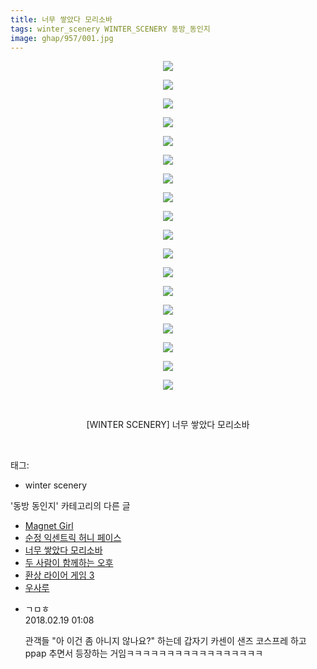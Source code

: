 ```yaml
---
title: 너무 쌓았다 모리소바
tags: winter_scenery WINTER_SCENERY 동방_동인지
image: ghap/957/001.jpg
---
```

<div class="article">
<p style="text-align: center; clear: none; float: none;"><img src="{{ site.nasurl }}/ghap/957/001.jpg"/></p>
<p style="text-align: center; clear: none; float: none;"><img src="{{ site.nasurl }}/ghap/957/002.jpg"/></p>
<p style="text-align: center; clear: none; float: none;"><img src="{{ site.nasurl }}/ghap/957/003.jpg"/></p>
<p style="text-align: center; clear: none; float: none;"><img src="{{ site.nasurl }}/ghap/957/004.jpg"/></p>
<p style="text-align: center; clear: none; float: none;"><img src="{{ site.nasurl }}/ghap/957/005.jpg"/></p>
<p style="text-align: center; clear: none; float: none;"><img src="{{ site.nasurl }}/ghap/957/006.jpg"/></p>
<p style="text-align: center; clear: none; float: none;"><img src="{{ site.nasurl }}/ghap/957/007.jpg"/></p>
<p style="text-align: center; clear: none; float: none;"><img src="{{ site.nasurl }}/ghap/957/008.jpg"/></p>
<p style="text-align: center; clear: none; float: none;"><img src="{{ site.nasurl }}/ghap/957/009.jpg"/></p>
<p style="text-align: center; clear: none; float: none;"><img src="{{ site.nasurl }}/ghap/957/010.jpg"/></p>
<p style="text-align: center; clear: none; float: none;"><img src="{{ site.nasurl }}/ghap/957/011.jpg"/></p>
<p style="text-align: center; clear: none; float: none;"><img src="{{ site.nasurl }}/ghap/957/012.jpg"/></p>
<p style="text-align: center; clear: none; float: none;"><img src="{{ site.nasurl }}/ghap/957/013.jpg"/></p>
<p style="text-align: center; clear: none; float: none;"><img src="{{ site.nasurl }}/ghap/957/014.jpg"/></p>
<p style="text-align: center; clear: none; float: none;"><img src="{{ site.nasurl }}/ghap/957/015.jpg"/></p>
<p style="text-align: center; clear: none; float: none;"><img src="{{ site.nasurl }}/ghap/957/016.jpg"/></p>
<p style="text-align: center; clear: none; float: none;"><img src="{{ site.nasurl }}/ghap/957/017.jpg"/></p>
<p style="text-align: center; clear: none; float: none;"><img src="{{ site.nasurl }}/ghap/957/018.jpg"/></p>
<p style="text-align: center; clear: none; float: none;"><br/></p>
<p style="text-align: center; clear: none; float: none;">[WINTER SCENERY] 너무 쌓았다 모리소바</p>
<p><br/></p>
</div><div class="tagTrail">
<p>태그: </p>
<ul>
<li>winter scenery</li>
</ul>
</div><div class="another">
<p>'동방 동인지' 카테고리의 다른 글</p>
<ul>
<li><a href="/2016-07-20-ghap_959">Magnet Girl</a></li>
<li><a href="/2016-07-20-ghap_958">순정 익센트릭 허니 페이스</a></li>
<li><a href="/2016-07-20-ghap_957">너무 쌓았다 모리소바</a></li>
<li><a href="/2016-07-20-ghap_956">두 사람이 함께하는 오후</a></li>
<li><a href="/2016-07-20-ghap_955">환상 라이어 게임 3</a></li>
<li><a href="/2016-07-20-ghap_954">우사루</a></li>
</ul>
</div><div class="cb_module cb_fluid">
<div class="cb_wrt cb_profile">
<div class="comment">
<ul>
<li class="cb_thumb_off" id="comment15202333">
<div class="cb_comment_area">
<div class="cb_info_area">
<div class="cb_section">
<span class="cb_nick_name">ㄱㅁㅎ</span>
</div>
<div class="cb_section">
<span class="cb_date">2018.02.19 01:08 </span>
</div>
</div>
<div class="cb_dsc_comment">
<p class="cb_dsc">
											관객들 "아 이건 좀 아니지 않나요?" 하는데 갑자기 카센이 샌즈 코스프레 하고 ppap 추면서 등장하는 거임ㅋㅋㅋㅋㅋㅋㅋㅋㅋㅋㅋㅋㅋㅋㅋㅋㅋ
										</p>
</div>
</div></li>
</ul>
</div>
</div><!-- commentList close -->
</div>
